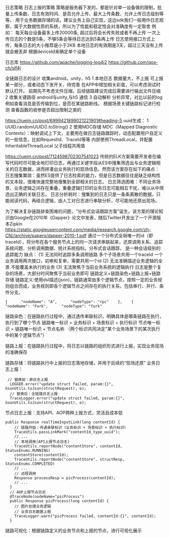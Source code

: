 
日志策略  日志上报的策略
策略是服务器下发的，都是针对单一设备做的限制，批量上传条数、日志有效时间、是否允许上传、最大上传条数、允许上传日志级别等等。
用于业务数据存储的话，建议业务上自己实现，这边sdk我们一般用作日志观察、属于大数据性质的系统，所以为了性能和稳定性会对准确度有一定取舍
例如：
每天每台设备最多上传20000条, 超过后将会长传失败或者不再上传
一次上传日志的个数是5条，不够5条会等待日志达到5条再上传
日志使用接口方式上传，每条日志的大小推荐是小于2KB
本地日志的有效期是3天，超过三天没有上传就会被丢弃
根据deviceId来确定单个设备


日志库
https://github.com/apache/logging-log4j2
https://github.com/qos-ch/slf4j


全链路日志的设计  收集android，unity，h5
1 本地日志  数据量大，不上报  可上报某一部分，或者动态下发开关，待完善
在APP中增加相关彩蛋，可以考虑测试时默认打开。
前期先不考虑文件压缩，后续链路建设完成后需要进行输出文件压缩
2 收集关键路径  android与unity,与h5 通信
3 自动解析 分析异常，对比以前的log
例如查看消息是否传输到位，是否在某链路断线。   根据场景关键链路标记进行检测
查看函数的收参是否超出限制之类的


https://juejin.cn/post/6999421899021221901#heading-5
uuid生成：
1  UUID.randomUUID().toString()
2  使用MDC存储
MDC（Mapped Diagnostic Contexts）：映射调试上下文，主要用在做日志链路跟踪时，动态配置用户自定义的一些信息，比如RequestId、TraceId等等
内部使用ThreadLocal，并配置InheritableThreadLocal  父子线程共用值


https://juejin.cn/post/7124598702307541023
传统的ELK方案需要开发者在编写代码时尽可能全地打印日志，再通过关键字段从ES中搜集筛选出与业务逻辑相关的日志数据，进而拼凑出业务执行的现场信息。然而该方案存在如下的痛点：
日志搜集繁琐：虽然ES提供了日志检索的能力，但是日志数据往往是缺乏结构性的文本段，很难快速完整地搜集到全部相关的日志。
日志筛选困难：不同业务场景、业务逻辑之间存在重叠，重叠逻辑打印的业务日志可能相互干扰，难以从中筛选出正确的关联日志。
日志分析耗时：搜集到的日志只是一条条离散的数据，只能阅读代码，再结合逻辑，由人工对日志进行串联分析，尽可能地还原出现场。

为了解决复杂链路排查困难的问题，“分布式会话跟踪方案”诞生。该方案的理论知识由Google在2010年《Dapper》论文中发表，随后Twitter开发出了一个开源版本Zipkin
https://static.googleusercontent.com/media/research.google.com/zh-CN//archive/papers/dapper-2010-1.pdf
通过一个分布式全局唯一的id（即traceId），将分布在各个服务节点上的同一次请求串联起来，还原调用关系、追踪系统问题、分析调用数据、统计系统指标。分布式会话跟踪，
  是一种会话级别的追踪能力
缺点：
(1) 无法同时追踪多条调用链路 多个子场景共用一个traceId
  一个业务调用两次接口，初审和复审，需要共用一个id
(2) 无法准确描述业务逻辑的全景 不能覆盖未执行的业务
(3) 无法聚焦于当前业务系统的逻辑执行  日志是整个复杂的场景，大部分时间聚焦于当前业务即可
链路定义+链路染色+链路上报+链路存储
链路定义:使用dsl描述(json)，链路通常由多个逻辑节点，按照一定的业务规则组合而成，业务规则即各个逻辑节点之间存在的执行关系，包括串行、并行、条件分支。
```
{      "nodeName": "A",      "nodeType": "rpc"    },    {      "nodeName": "Fork",      "nodeType": "fork"
```

链路染色：在链路执行过程中，通过透传串联标识，明确具体是哪条链路在执行，执行到了哪个节点
链路唯一标识 = 业务标识 + 场景标识 + 执行标识
节点唯一标识 = 链路唯一标识 + 节点名称 （两个标识共同决定“某个业务场景下的某次执行中的某个逻辑节点”）

链路上报：在链路执行过程中，将日志以链路的组织形式进行上报，实现业务现场的准确保存

链路存储：将链路执行中上报的日志落地存储，并用于后续的“现场还原”
业务日志上报：
```
 // 替换前：原日志上报
  LOGGER.error("update struct failed, param:{}", GsonUtils.toJson(structRequest), e);
  // 替换后：全链路日志上报
  TraceLogger.error("update struct failed, param:{}", GsonUtils.toJson(structRequest), e);
```
节点日志上报：支持API、AOP两种上报方式，灵活且成本低
```
public Response realTimeInputLink(long contentId) {
    // 链路开始：传递串联标识（业务标识 + 场景标识 + 执行标识）
    TraceUtils.passLinkMark("contentId_type_uuid");
    // ...
    // 本地调用(API上报节点日志)
    TraceUtils.reportNode("contentStore", contentId, StatusEnums.RUNNING)
    contentStore(contentId);
    TraceUtils.reportNode("contentStore", structResp, StatusEnums.COMPLETED)
    // ...
    // 远程调用
    Response processResp = picProcess(contentId);
    // ...
  }
  // AOP上报节点日志
  @TraceNode(nodeName="picProcess")
  public Response picProcess(long contentId) {
    // 图片处理业务逻辑
    // 业务日志数据上报
    TraceLogger.warn("picProcess failed, contentId:{}", contentId);
  }
```
链路可视化：根据链路定义的业务节点和上报的节点，进行可视化展示


